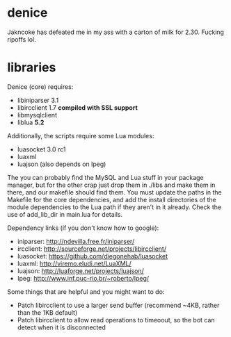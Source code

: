 denice
======

Jakncoke has defeated me in my ass with a carton of milk for 2.30. Fucking ripoffs lol.


libraries
======

Denice (core) requires:
* libiniparser 3.1
* libircclient 1.7 **compiled with SSL support**
* libmysqlclient
* liblua **5.2**

Additionally, the scripts require some Lua modules:
* luasocket 3.0 rc1
* luaxml
* luajson (also depends on lpeg)

The you can probably find the MySQL and Lua stuff in your package manager, but for the other crap
just drop them in ./libs and make them in there, and our makefile should find them. You
must update the paths in the Makefile for the core dependencies, and add the install directories of the
module dependencies to the Lua path if they aren't in it already. Check the use of add_lib_dir in main.lua
for details.

Dependency links (if you don't know how to google):
* iniparser: http://ndevilla.free.fr/iniparser/
* ircclient: http://sourceforge.net/projects/libircclient/
* luasocket: https://github.com/diegonehab/luasocket
* luaxml: http://viremo.eludi.net/LuaXML/
* luajson: http://luaforge.net/projects/luajson/
* lpeg: http://www.inf.puc-rio.br/~roberto/lpeg/

Some things that are helpful and you might want to do:
* Patch libircclient to use a larger send buffer (recommend ~4KB, rather than the 1KB default)
* Patch libircclient to allow read operations to timeoout, so the bot can detect when it is disconnected
